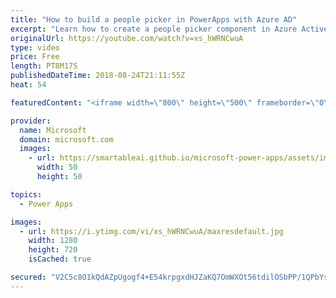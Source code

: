 ```yaml
---
title: "How to build a people picker in PowerApps with Azure AD"
excerpt: "Learn how to create a people picker component in Azure Active Directory in PowerApps. Dive deep into the Out of Office sample app allowing you to set your out-of-office message and clear out your calendar for the duration of your absence. Test it out!   Learn more: https://web.powerapps.com/home?sampleapp_preview=outofoffice"
originalUrl: https://youtube.com/watch?v=xs_hWRNCwuA
type: video
price: Free
length: PT8M17S
publishedDateTime: 2018-08-24T21:11:55Z
heat: 54

featuredContent: "<iframe width=\"800\" height=\"500\" frameborder=\"0\" src=\"https://www.youtube.com/embed/xs_hWRNCwuA\" allow=\"accelerometer; autoplay; encrypted-media; gyroscope; picture-in-picture\" allowfullscreen></iframe>"

provider:
  name: Microsoft
  domain: microsoft.com
  images:
    - url: https://smartableai.github.io/microsoft-power-apps/assets/images/organizations/microsoft.com-50x50.jpg
      width: 50
      height: 50

topics:
  - Power Apps

images:
  - url: https://i.ytimg.com/vi/xs_hWRNCwuA/maxresdefault.jpg
    width: 1280
    height: 720
    isCached: true

secured: "V2C5c8O1kQdAZpUgogf4+E54krpgxdHJZaKQ7OmWXOt56tdilOSbPP/1QPbYsAGZ377eZN1Qzgu1KemW+szEVi7pe5lZWdfLgrH1eDZ9gASIoG+LRYI8vyvwe7Qjh4aEApmxeGptWc4jvXmV9q8X+B9jFiaZjRQr9d8kCyXiu1XyT5VUz6Lgp3fyU9xz/+NBbhXniMatDyTUb7Lkr58T9+2pCGeJ0TWdsIVMqnTADxA02Nj0gVDezhbSl/GXrA3aI7FLkGqYDbetrRcvo8Sxv3ce+lP8qAUdd1niEVD5NGhCLecuEXsT8fPbD1obLlPXSDrjSoLhyPSpGLIv0yJsKqVzDE6PZbgG64Pwj3Zq3WYFC25EqyAMAL0LDIAKl7dN0brRQMLaM8mVe5tvwwJYF85h/ebyUQ7YzfLpXJ5MKnE=;eJ1x5UhZ1HdTrBrLieUCuw=="
---
```


